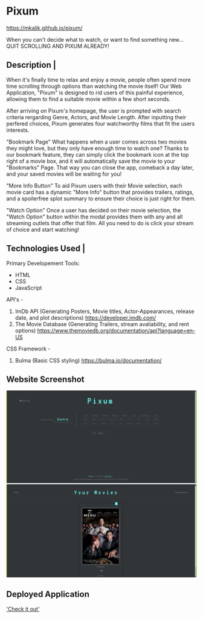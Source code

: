 # Pixum
https://mkalik.github.io/pixum/

When you can't decide what to watch, or want to find something new... QUIT SCROLLING AND PIXUM ALREADY!

## Description |

When it's finally time to relax and enjoy a movie, people often spend more time scrolling through options than watching the movie itself! Our Web Application, "Pixum" is designed to rid users of this painful experience, allowing them to find a suitable movie within a few short seconds.

After arriving on Pixum's homepage, the user is prompted with search criteria rergarding Genre, Actors, and Movie Length. After inputting their perfered choices, Pixum generates four watchworthy films that fit the users interests.

"Bookmark Page"
What happens when a user comes across two movies they might love, but they only have enough time to watch one? Thanks to our bookmark feature, they can simply click the bookmark icon at the top right of a movie box, and it will automatically save the movie to your "Bookmarks" Page. That way you can close the app, comeback a day later, and your saved movies will be waiting for you!

"More Info Button"
To aid Pixum users with their Movie selection, each movie card has a dynamic "More Info" button that provides trailers, ratings, and a spoilerfree splot summary to ensure their choice is just right for them.

"Watch Option"
Once a user has decided on their movie selection, the "Watch Option" button within the modal provides them with any and all streaming outlets that offer that film. All you need to do is click your stream of choice and start watching! 

## Technologies Used |

Primary Developement Tools: 
- HTML
- CSS
- JavaScript

API's - 
1. ImDb API (Generating Posters, Movie titles, Actor-Appearances, release date, and plot descriptions)
https://developer.imdb.com/
2. The Movie Database (Generating Trailers, stream avaliability, and rent options)
https://www.themoviedb.org/documentation/api?language=en-US

CSS Framework - 
1. Bulma (Basic CSS styling)
https://bulma.io/documentation/


## Website Screenshot
!['main page'](./assets/images/mainPagePixum.png)
!['bookmark page'](./assets/images/bookmarkPagePixum.png)

## Deployed Application
['Check it out'](https://mkalik.github.io/pixum/)

